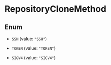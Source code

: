 

# RepositoryCloneMethod

## Enum


* `SSH` (value: `"SSH"`)

* `TOKEN` (value: `"TOKEN"`)

* `SIGV4` (value: `"SIGV4"`)



